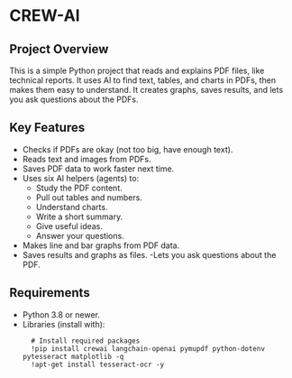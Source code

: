 # CREW-AI
## Project Overview
This is a simple Python project that reads and explains PDF files, like technical reports. It uses AI to find text, tables, and charts in PDFs, then makes them easy to understand. It creates graphs, saves results, and lets you ask questions about the PDFs.
## Key Features

 - Checks if PDFs are okay (not too big, have enough text).
 - Reads text and images from PDFs.
 - Saves PDF data to work faster next time.
 - Uses six AI helpers (agents) to:
      * Study the PDF content.
      - Pull out tables and numbers.
      - Understand charts.
      - Write a short summary.
      - Give useful ideas.
      - Answer your questions.
 - Makes line and bar graphs from PDF data.
 - Saves results and graphs as files.
-Lets you ask questions about the PDF.
## Requirements
- Python 3.8 or newer.
- Libraries (install with):
   ```
     # Install required packages
     !pip install crewai langchain-openai pymupdf python-dotenv pytesseract matplotlib -q
     !apt-get install tesseract-ocr -y
   ```






